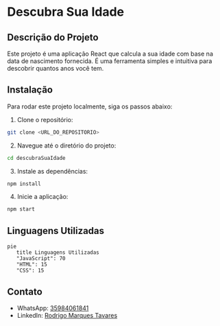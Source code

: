 # Descubra Sua Idade

## Descrição do Projeto
Este projeto é uma aplicação React que calcula a sua idade com base na data de nascimento fornecida. É uma ferramenta simples e intuitiva para descobrir quantos anos você tem.

## Instalação

Para rodar este projeto localmente, siga os passos abaixo:

1. Clone o repositório:
  ```bash
  git clone <URL_DO_REPOSITORIO>
  ```
2. Navegue até o diretório do projeto:
  ```bash
  cd descubraSuaIdade
  ```
3. Instale as dependências:
  ```bash
  npm install
  ```
4. Inicie a aplicação:
  ```bash
  npm start
  ```

## Linguagens Utilizadas

```mermaid
pie
   title Linguagens Utilizadas
   "JavaScript": 70
   "HTML": 15
   "CSS": 15
```

## Contato

- WhatsApp: [35984061841](https://wa.me/35984061841)
- LinkedIn: [Rodrigo Marques Tavares](https://www.linkedin.com/in/rodrigo-marques-tavares-9482b4226/)